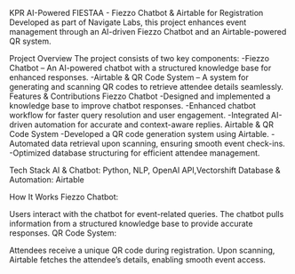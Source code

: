 KPR AI-Powered FIESTAA - Fiezzo Chatbot & Airtable for Registration 
Developed as part of Navigate Labs, this project enhances event management through an AI-driven Fiezzo Chatbot and an Airtable-powered QR system.

Project Overview
The project consists of two key components:
-Fiezzo Chatbot – An AI-powered chatbot with a structured knowledge base for enhanced responses.
-Airtable & QR Code System – A system for generating and scanning QR codes to retrieve attendee details seamlessly.
Features & Contributions
Fiezzo Chatbot
-Designed and implemented a knowledge base to improve chatbot responses.
-Enhanced chatbot workflow for faster query resolution and user engagement.
-Integrated AI-driven automation for accurate and context-aware replies.
Airtable & QR Code System
-Developed a QR code generation system using Airtable.
-Automated data retrieval upon scanning, ensuring smooth event check-ins.
-Optimized database structuring for efficient attendee management.

Tech Stack
AI & Chatbot: Python, NLP, OpenAI API,Vectorshift
Database & Automation: Airtable

How It Works
Fiezzo Chatbot:

Users interact with the chatbot for event-related queries.
The chatbot pulls information from a structured knowledge base to provide accurate responses.
QR Code System:

Attendees receive a unique QR code during registration.
Upon scanning, Airtable fetches the attendee’s details, enabling smooth event access.
